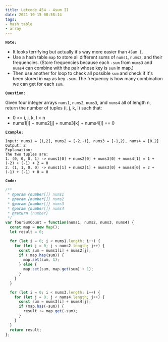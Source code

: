 ```yaml
---
title: Letcode 454 - 4sum II
date: 2021-10-15 00:58:14
tags:
- hash table
- array
---
```

**`Note:`**
- It looks terrifying but actually it's way more easier than `4Sum I`.
- Use a hash table `map` to store all different sums of `nums1`, `nums2`, and their frequencies. (Store frequencies because each `-sum` from `nums3` and `nums4` can combine with the pair whose key is `sum` in map.)
- Then use another for loop to check all possible `sum` and check if it's been stored in `map` as key `-sum`. The frequency is how many combination we can get for each `sum`.

**`Question:`**

Given four integer arrays `nums1`, `nums2`, `nums3`, and `nums4` all of length n, return the number of tuples (i, j, k, l) such that:

- 0 <= i, j, k, l < n
- nums1[i] + nums2[j] + nums3[k] + nums4[l] == 0

**`Example:`**
```
Input: nums1 = [1,2], nums2 = [-2,-1], nums3 = [-1,2], nums4 = [0,2]
Output: 2
Explanation:
The two tuples are:
1. (0, 0, 0, 1) -> nums1[0] + nums2[0] + nums3[0] + nums4[1] = 1 + (-2) + (-1) + 2 = 0
2. (1, 1, 0, 0) -> nums1[1] + nums2[1] + nums3[0] + nums4[0] = 2 + (-1) + (-1) + 0 = 0
```

**`Code:`**
```javascript
/**
 * @param {number[]} nums1
 * @param {number[]} nums2
 * @param {number[]} nums3
 * @param {number[]} nums4
 * @return {number}
 */
var fourSumCount = function(nums1, nums2, nums3, nums4) {
  const map = new Map();
  let result = 0;

  for (let i = 0; i < nums1.length; i++) {
    for (let j = 0; j < nums2.length; j++) {
      const sum = nums1[i] + nums2[j];
      if (!map.has(sum)) {
        map.set(sum, 1);
      } else {
        map.set(sum, map.get(sum) + 1);
      }
    }
  }

  for (let i = 0; i < nums3.length; i++) {
    for (let j = 0; j < nums4.length; j++) {
      const sum = nums3[i] + nums4[j];
      if (map.has(-sum)) {
        result += map.get(-sum);
      }
    }
  } 
  return result;
};
```